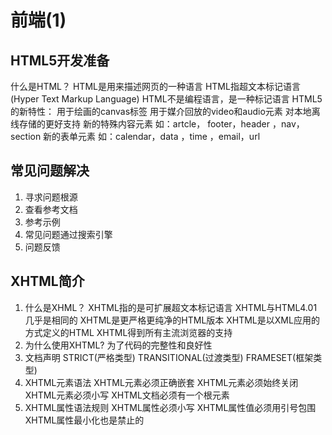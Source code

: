 #  前端(1)

## HTML5开发准备
什么是HTML？
   HTML是用来描述网页的一种语言
   HTML指超文本标记语言(Hyper Text Markup Language)
   HTML不是编程语言，是一种标记语言
HTML5的新特性：
   用于绘画的canvas标签
   用于媒介回放的video和audio元素
   对本地离线存储的更好支持
   新的特殊内容元素
   如：artcle， footer，header ，nav，section
   新的表单元素
  如：calendar，data ，time ，email，url
## 常见问题解决
1. 寻求问题根源
2. 查看参考文档
3. 参考示例
4. 常见问题通过搜索引擎
5. 问题反馈
## XHTML简介
1. 什么是XHML？
   XHTML指的是可扩展超文本标记语言
   XHTML与HTML4.01几乎是相同的
   XHTML是更严格更纯净的HTML版本
   XHTML是以XML应用的方式定义的HTML
   XHTML得到所有主流浏览器的支持
2. 为什么使用XHTML?
   为了代码的完整性和良好性
3. 文档声明
  STRICT(严格类型)
  TRANSITIONAL(过渡类型)
  FRAMESET(框架类型)
4. XHTML元素语法
  XHTML元素必须正确嵌套
  XHTML元素必须始终关闭
  XHTML元素必须小写
  XHTML文档必须有一个根元素
5. XHTML属性语法规则
  XHTML属性必须小写
  XHTML属性值必须用引号包围
  XHTML属性最小化也是禁止的
  